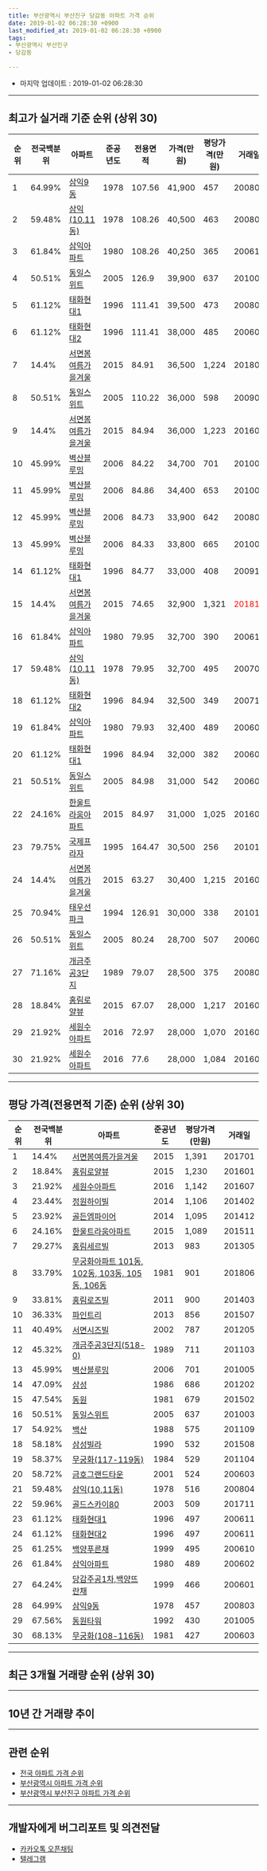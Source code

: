 ```yaml
---
title: 부산광역시 부산진구 당감동 아파트 가격 순위
date: 2019-01-02 06:28:30 +0900
last_modified_at: 2019-01-02 06:28:30 +0900
tags:
- 부산광역시 부산진구
- 당감동

---
```


* 마지막 업데이트 : 2019-01-02 06:28:30

---

## 최고가 실거래 기준 순위 (상위 30)


|순위|전국백분위|아파트|준공년도|전용면적|가격(만원)|평당가격(만원)|거래일|
|---|---|---|---|---|---|---|---|
|1|64.99%|[삼익9동](https://search.naver.com/search.naver?query=%EB%B6%80%EC%82%B0%EA%B4%91%EC%97%AD%EC%8B%9C+%EB%B6%80%EC%82%B0%EC%A7%84%EA%B5%AC+%EB%8B%B9%EA%B0%90%EB%8F%99+%EC%82%BC%EC%9D%B59%EB%8F%99)|1978|107.56|41,900|457|200803|
|2|59.48%|[삼익(10,11동)](https://search.naver.com/search.naver?query=%EB%B6%80%EC%82%B0%EA%B4%91%EC%97%AD%EC%8B%9C+%EB%B6%80%EC%82%B0%EC%A7%84%EA%B5%AC+%EB%8B%B9%EA%B0%90%EB%8F%99+%EC%82%BC%EC%9D%B5%2810%2C11%EB%8F%99%29)|1978|108.26|40,500|463|200803|
|3|61.84%|[삼익아파트](https://search.naver.com/search.naver?query=%EB%B6%80%EC%82%B0%EA%B4%91%EC%97%AD%EC%8B%9C+%EB%B6%80%EC%82%B0%EC%A7%84%EA%B5%AC+%EB%8B%B9%EA%B0%90%EB%8F%99+%EC%82%BC%EC%9D%B5%EC%95%84%ED%8C%8C%ED%8A%B8)|1980|108.26|40,250|365|200611|
|4|50.51%|[동일스위트](https://search.naver.com/search.naver?query=%EB%B6%80%EC%82%B0%EA%B4%91%EC%97%AD%EC%8B%9C+%EB%B6%80%EC%82%B0%EC%A7%84%EA%B5%AC+%EB%8B%B9%EA%B0%90%EB%8F%99+%EB%8F%99%EC%9D%BC%EC%8A%A4%EC%9C%84%ED%8A%B8)|2005|126.9|39,900|637|201003|
|5|61.12%|[태화현대1](https://search.naver.com/search.naver?query=%EB%B6%80%EC%82%B0%EA%B4%91%EC%97%AD%EC%8B%9C+%EB%B6%80%EC%82%B0%EC%A7%84%EA%B5%AC+%EB%8B%B9%EA%B0%90%EB%8F%99+%ED%83%9C%ED%99%94%ED%98%84%EB%8C%801)|1996|111.41|39,500|473|200802|
|6|61.12%|[태화현대2](https://search.naver.com/search.naver?query=%EB%B6%80%EC%82%B0%EA%B4%91%EC%97%AD%EC%8B%9C+%EB%B6%80%EC%82%B0%EC%A7%84%EA%B5%AC+%EB%8B%B9%EA%B0%90%EB%8F%99+%ED%83%9C%ED%99%94%ED%98%84%EB%8C%802)|1996|111.41|38,000|485|200609|
|7|14.4%|[서면봄여름가을겨울](https://search.naver.com/search.naver?query=%EB%B6%80%EC%82%B0%EA%B4%91%EC%97%AD%EC%8B%9C+%EB%B6%80%EC%82%B0%EC%A7%84%EA%B5%AC+%EB%8B%B9%EA%B0%90%EB%8F%99+%EC%84%9C%EB%A9%B4%EB%B4%84%EC%97%AC%EB%A6%84%EA%B0%80%EC%9D%84%EA%B2%A8%EC%9A%B8)|2015|84.91|36,500|1,224|201807|
|8|50.51%|[동일스위트](https://search.naver.com/search.naver?query=%EB%B6%80%EC%82%B0%EA%B4%91%EC%97%AD%EC%8B%9C+%EB%B6%80%EC%82%B0%EC%A7%84%EA%B5%AC+%EB%8B%B9%EA%B0%90%EB%8F%99+%EB%8F%99%EC%9D%BC%EC%8A%A4%EC%9C%84%ED%8A%B8)|2005|110.22|36,000|598|200908|
|9|14.4%|[서면봄여름가을겨울](https://search.naver.com/search.naver?query=%EB%B6%80%EC%82%B0%EA%B4%91%EC%97%AD%EC%8B%9C+%EB%B6%80%EC%82%B0%EC%A7%84%EA%B5%AC+%EB%8B%B9%EA%B0%90%EB%8F%99+%EC%84%9C%EB%A9%B4%EB%B4%84%EC%97%AC%EB%A6%84%EA%B0%80%EC%9D%84%EA%B2%A8%EC%9A%B8)|2015|84.94|36,000|1,223|201608|
|10|45.99%|[벽산블루밍](https://search.naver.com/search.naver?query=%EB%B6%80%EC%82%B0%EA%B4%91%EC%97%AD%EC%8B%9C+%EB%B6%80%EC%82%B0%EC%A7%84%EA%B5%AC+%EB%8B%B9%EA%B0%90%EB%8F%99+%EB%B2%BD%EC%82%B0%EB%B8%94%EB%A3%A8%EB%B0%8D)|2006|84.22|34,700|701|201005|
|11|45.99%|[벽산블루밍](https://search.naver.com/search.naver?query=%EB%B6%80%EC%82%B0%EA%B4%91%EC%97%AD%EC%8B%9C+%EB%B6%80%EC%82%B0%EC%A7%84%EA%B5%AC+%EB%8B%B9%EA%B0%90%EB%8F%99+%EB%B2%BD%EC%82%B0%EB%B8%94%EB%A3%A8%EB%B0%8D)|2006|84.86|34,400|653|201006|
|12|45.99%|[벽산블루밍](https://search.naver.com/search.naver?query=%EB%B6%80%EC%82%B0%EA%B4%91%EC%97%AD%EC%8B%9C+%EB%B6%80%EC%82%B0%EC%A7%84%EA%B5%AC+%EB%8B%B9%EA%B0%90%EB%8F%99+%EB%B2%BD%EC%82%B0%EB%B8%94%EB%A3%A8%EB%B0%8D)|2006|84.73|33,900|642|200806|
|13|45.99%|[벽산블루밍](https://search.naver.com/search.naver?query=%EB%B6%80%EC%82%B0%EA%B4%91%EC%97%AD%EC%8B%9C+%EB%B6%80%EC%82%B0%EC%A7%84%EA%B5%AC+%EB%8B%B9%EA%B0%90%EB%8F%99+%EB%B2%BD%EC%82%B0%EB%B8%94%EB%A3%A8%EB%B0%8D)|2006|84.33|33,800|665|201003|
|14|61.12%|[태화현대1](https://search.naver.com/search.naver?query=%EB%B6%80%EC%82%B0%EA%B4%91%EC%97%AD%EC%8B%9C+%EB%B6%80%EC%82%B0%EC%A7%84%EA%B5%AC+%EB%8B%B9%EA%B0%90%EB%8F%99+%ED%83%9C%ED%99%94%ED%98%84%EB%8C%801)|1996|84.77|33,000|408|200910|
|15|14.4%|[서면봄여름가을겨울](https://search.naver.com/search.naver?query=%EB%B6%80%EC%82%B0%EA%B4%91%EC%97%AD%EC%8B%9C+%EB%B6%80%EC%82%B0%EC%A7%84%EA%B5%AC+%EB%8B%B9%EA%B0%90%EB%8F%99+%EC%84%9C%EB%A9%B4%EB%B4%84%EC%97%AC%EB%A6%84%EA%B0%80%EC%9D%84%EA%B2%A8%EC%9A%B8)|2015|74.65|32,900|1,321|<span style="color:red">201811</span>|
|16|61.84%|[삼익아파트](https://search.naver.com/search.naver?query=%EB%B6%80%EC%82%B0%EA%B4%91%EC%97%AD%EC%8B%9C+%EB%B6%80%EC%82%B0%EC%A7%84%EA%B5%AC+%EB%8B%B9%EA%B0%90%EB%8F%99+%EC%82%BC%EC%9D%B5%EC%95%84%ED%8C%8C%ED%8A%B8)|1980|79.95|32,700|390|200611|
|17|59.48%|[삼익(10,11동)](https://search.naver.com/search.naver?query=%EB%B6%80%EC%82%B0%EA%B4%91%EC%97%AD%EC%8B%9C+%EB%B6%80%EC%82%B0%EC%A7%84%EA%B5%AC+%EB%8B%B9%EA%B0%90%EB%8F%99+%EC%82%BC%EC%9D%B5%2810%2C11%EB%8F%99%29)|1978|79.95|32,700|495|200704|
|18|61.12%|[태화현대2](https://search.naver.com/search.naver?query=%EB%B6%80%EC%82%B0%EA%B4%91%EC%97%AD%EC%8B%9C+%EB%B6%80%EC%82%B0%EC%A7%84%EA%B5%AC+%EB%8B%B9%EA%B0%90%EB%8F%99+%ED%83%9C%ED%99%94%ED%98%84%EB%8C%802)|1996|84.94|32,500|349|200710|
|19|61.84%|[삼익아파트](https://search.naver.com/search.naver?query=%EB%B6%80%EC%82%B0%EA%B4%91%EC%97%AD%EC%8B%9C+%EB%B6%80%EC%82%B0%EC%A7%84%EA%B5%AC+%EB%8B%B9%EA%B0%90%EB%8F%99+%EC%82%BC%EC%9D%B5%EC%95%84%ED%8C%8C%ED%8A%B8)|1980|79.93|32,400|489|200602|
|20|61.12%|[태화현대1](https://search.naver.com/search.naver?query=%EB%B6%80%EC%82%B0%EA%B4%91%EC%97%AD%EC%8B%9C+%EB%B6%80%EC%82%B0%EC%A7%84%EA%B5%AC+%EB%8B%B9%EA%B0%90%EB%8F%99+%ED%83%9C%ED%99%94%ED%98%84%EB%8C%801)|1996|84.94|32,000|382|200604|
|21|50.51%|[동일스위트](https://search.naver.com/search.naver?query=%EB%B6%80%EC%82%B0%EA%B4%91%EC%97%AD%EC%8B%9C+%EB%B6%80%EC%82%B0%EC%A7%84%EA%B5%AC+%EB%8B%B9%EA%B0%90%EB%8F%99+%EB%8F%99%EC%9D%BC%EC%8A%A4%EC%9C%84%ED%8A%B8)|2005|84.98|31,000|542|200601|
|22|24.16%|[한울트라움아파트](https://search.naver.com/search.naver?query=%EB%B6%80%EC%82%B0%EA%B4%91%EC%97%AD%EC%8B%9C+%EB%B6%80%EC%82%B0%EC%A7%84%EA%B5%AC+%EB%8B%B9%EA%B0%90%EB%8F%99+%ED%95%9C%EC%9A%B8%ED%8A%B8%EB%9D%BC%EC%9B%80%EC%95%84%ED%8C%8C%ED%8A%B8)|2015|84.97|31,000|1,025|201603|
|23|79.75%|[국제프라자](https://search.naver.com/search.naver?query=%EB%B6%80%EC%82%B0%EA%B4%91%EC%97%AD%EC%8B%9C+%EB%B6%80%EC%82%B0%EC%A7%84%EA%B5%AC+%EB%8B%B9%EA%B0%90%EB%8F%99+%EA%B5%AD%EC%A0%9C%ED%94%84%EB%9D%BC%EC%9E%90)|1995|164.47|30,500|256|201012|
|24|14.4%|[서면봄여름가을겨울](https://search.naver.com/search.naver?query=%EB%B6%80%EC%82%B0%EA%B4%91%EC%97%AD%EC%8B%9C+%EB%B6%80%EC%82%B0%EC%A7%84%EA%B5%AC+%EB%8B%B9%EA%B0%90%EB%8F%99+%EC%84%9C%EB%A9%B4%EB%B4%84%EC%97%AC%EB%A6%84%EA%B0%80%EC%9D%84%EA%B2%A8%EC%9A%B8)|2015|63.27|30,400|1,215|201602|
|25|70.94%|[태우선파크](https://search.naver.com/search.naver?query=%EB%B6%80%EC%82%B0%EA%B4%91%EC%97%AD%EC%8B%9C+%EB%B6%80%EC%82%B0%EC%A7%84%EA%B5%AC+%EB%8B%B9%EA%B0%90%EB%8F%99+%ED%83%9C%EC%9A%B0%EC%84%A0%ED%8C%8C%ED%81%AC)|1994|126.91|30,000|338|201011|
|26|50.51%|[동일스위트](https://search.naver.com/search.naver?query=%EB%B6%80%EC%82%B0%EA%B4%91%EC%97%AD%EC%8B%9C+%EB%B6%80%EC%82%B0%EC%A7%84%EA%B5%AC+%EB%8B%B9%EA%B0%90%EB%8F%99+%EB%8F%99%EC%9D%BC%EC%8A%A4%EC%9C%84%ED%8A%B8)|2005|80.24|28,700|507|200601|
|27|71.16%|[개금주공3단지](https://search.naver.com/search.naver?query=%EB%B6%80%EC%82%B0%EA%B4%91%EC%97%AD%EC%8B%9C+%EB%B6%80%EC%82%B0%EC%A7%84%EA%B5%AC+%EB%8B%B9%EA%B0%90%EB%8F%99+%EA%B0%9C%EA%B8%88%EC%A3%BC%EA%B3%B53%EB%8B%A8%EC%A7%80)|1989|79.07|28,500|375|200803|
|28|18.84%|[홍림로얄뷰](https://search.naver.com/search.naver?query=%EB%B6%80%EC%82%B0%EA%B4%91%EC%97%AD%EC%8B%9C+%EB%B6%80%EC%82%B0%EC%A7%84%EA%B5%AC+%EB%8B%B9%EA%B0%90%EB%8F%99+%ED%99%8D%EB%A6%BC%EB%A1%9C%EC%96%84%EB%B7%B0)|2015|67.07|28,000|1,217|201601|
|29|21.92%|[세원수아파트](https://search.naver.com/search.naver?query=%EB%B6%80%EC%82%B0%EA%B4%91%EC%97%AD%EC%8B%9C+%EB%B6%80%EC%82%B0%EC%A7%84%EA%B5%AC+%EB%8B%B9%EA%B0%90%EB%8F%99+%EC%84%B8%EC%9B%90%EC%88%98%EC%95%84%ED%8C%8C%ED%8A%B8)|2016|72.97|28,000|1,070|201607|
|30|21.92%|[세원수아파트](https://search.naver.com/search.naver?query=%EB%B6%80%EC%82%B0%EA%B4%91%EC%97%AD%EC%8B%9C+%EB%B6%80%EC%82%B0%EC%A7%84%EA%B5%AC+%EB%8B%B9%EA%B0%90%EB%8F%99+%EC%84%B8%EC%9B%90%EC%88%98%EC%95%84%ED%8C%8C%ED%8A%B8)|2016|77.6|28,000|1,084|201607|


---

## 평당 가격(전용면적 기준) 순위 (상위 30)


|순위|전국백분위|아파트|준공년도|평당가격(만원)|거래일|
|---|---|---|---|---|---|
|1|14.4%|[서면봄여름가을겨울](https://search.naver.com/search.naver?query=%EB%B6%80%EC%82%B0%EA%B4%91%EC%97%AD%EC%8B%9C+%EB%B6%80%EC%82%B0%EC%A7%84%EA%B5%AC+%EB%8B%B9%EA%B0%90%EB%8F%99+%EC%84%9C%EB%A9%B4%EB%B4%84%EC%97%AC%EB%A6%84%EA%B0%80%EC%9D%84%EA%B2%A8%EC%9A%B8)|2015|1,391|201701|
|2|18.84%|[홍림로얄뷰](https://search.naver.com/search.naver?query=%EB%B6%80%EC%82%B0%EA%B4%91%EC%97%AD%EC%8B%9C+%EB%B6%80%EC%82%B0%EC%A7%84%EA%B5%AC+%EB%8B%B9%EA%B0%90%EB%8F%99+%ED%99%8D%EB%A6%BC%EB%A1%9C%EC%96%84%EB%B7%B0)|2015|1,230|201601|
|3|21.92%|[세원수아파트](https://search.naver.com/search.naver?query=%EB%B6%80%EC%82%B0%EA%B4%91%EC%97%AD%EC%8B%9C+%EB%B6%80%EC%82%B0%EC%A7%84%EA%B5%AC+%EB%8B%B9%EA%B0%90%EB%8F%99+%EC%84%B8%EC%9B%90%EC%88%98%EC%95%84%ED%8C%8C%ED%8A%B8)|2016|1,142|201607|
|4|23.44%|[정원하이빌](https://search.naver.com/search.naver?query=%EB%B6%80%EC%82%B0%EA%B4%91%EC%97%AD%EC%8B%9C+%EB%B6%80%EC%82%B0%EC%A7%84%EA%B5%AC+%EB%8B%B9%EA%B0%90%EB%8F%99+%EC%A0%95%EC%9B%90%ED%95%98%EC%9D%B4%EB%B9%8C)|2014|1,106|201402|
|5|23.92%|[골든엠파이어](https://search.naver.com/search.naver?query=%EB%B6%80%EC%82%B0%EA%B4%91%EC%97%AD%EC%8B%9C+%EB%B6%80%EC%82%B0%EC%A7%84%EA%B5%AC+%EB%8B%B9%EA%B0%90%EB%8F%99+%EA%B3%A8%EB%93%A0%EC%97%A0%ED%8C%8C%EC%9D%B4%EC%96%B4)|2014|1,095|201412|
|6|24.16%|[한울트라움아파트](https://search.naver.com/search.naver?query=%EB%B6%80%EC%82%B0%EA%B4%91%EC%97%AD%EC%8B%9C+%EB%B6%80%EC%82%B0%EC%A7%84%EA%B5%AC+%EB%8B%B9%EA%B0%90%EB%8F%99+%ED%95%9C%EC%9A%B8%ED%8A%B8%EB%9D%BC%EC%9B%80%EC%95%84%ED%8C%8C%ED%8A%B8)|2015|1,089|201511|
|7|29.27%|[홍림세르빌](https://search.naver.com/search.naver?query=%EB%B6%80%EC%82%B0%EA%B4%91%EC%97%AD%EC%8B%9C+%EB%B6%80%EC%82%B0%EC%A7%84%EA%B5%AC+%EB%8B%B9%EA%B0%90%EB%8F%99+%ED%99%8D%EB%A6%BC%EC%84%B8%EB%A5%B4%EB%B9%8C)|2013|983|201305|
|8|33.79%|[무궁화아파트 101동, 102동, 103동, 105동, 106동](https://search.naver.com/search.naver?query=%EB%B6%80%EC%82%B0%EA%B4%91%EC%97%AD%EC%8B%9C+%EB%B6%80%EC%82%B0%EC%A7%84%EA%B5%AC+%EB%8B%B9%EA%B0%90%EB%8F%99+%EB%AC%B4%EA%B6%81%ED%99%94%EC%95%84%ED%8C%8C%ED%8A%B8+101%EB%8F%99%2C+102%EB%8F%99%2C+103%EB%8F%99%2C+105%EB%8F%99%2C+106%EB%8F%99)|1981|901|201806|
|9|33.81%|[홍림로즈빌](https://search.naver.com/search.naver?query=%EB%B6%80%EC%82%B0%EA%B4%91%EC%97%AD%EC%8B%9C+%EB%B6%80%EC%82%B0%EC%A7%84%EA%B5%AC+%EB%8B%B9%EA%B0%90%EB%8F%99+%ED%99%8D%EB%A6%BC%EB%A1%9C%EC%A6%88%EB%B9%8C)|2011|900|201403|
|10|36.33%|[파인트리](https://search.naver.com/search.naver?query=%EB%B6%80%EC%82%B0%EA%B4%91%EC%97%AD%EC%8B%9C+%EB%B6%80%EC%82%B0%EC%A7%84%EA%B5%AC+%EB%8B%B9%EA%B0%90%EB%8F%99+%ED%8C%8C%EC%9D%B8%ED%8A%B8%EB%A6%AC)|2013|856|201507|
|11|40.49%|[서면시즈빌](https://search.naver.com/search.naver?query=%EB%B6%80%EC%82%B0%EA%B4%91%EC%97%AD%EC%8B%9C+%EB%B6%80%EC%82%B0%EC%A7%84%EA%B5%AC+%EB%8B%B9%EA%B0%90%EB%8F%99+%EC%84%9C%EB%A9%B4%EC%8B%9C%EC%A6%88%EB%B9%8C)|2002|787|201205|
|12|45.32%|[개금주공3단지(518-0)](https://search.naver.com/search.naver?query=%EB%B6%80%EC%82%B0%EA%B4%91%EC%97%AD%EC%8B%9C+%EB%B6%80%EC%82%B0%EC%A7%84%EA%B5%AC+%EB%8B%B9%EA%B0%90%EB%8F%99+%EA%B0%9C%EA%B8%88%EC%A3%BC%EA%B3%B53%EB%8B%A8%EC%A7%80%28518-0%29)|1989|711|201103|
|13|45.99%|[벽산블루밍](https://search.naver.com/search.naver?query=%EB%B6%80%EC%82%B0%EA%B4%91%EC%97%AD%EC%8B%9C+%EB%B6%80%EC%82%B0%EC%A7%84%EA%B5%AC+%EB%8B%B9%EA%B0%90%EB%8F%99+%EB%B2%BD%EC%82%B0%EB%B8%94%EB%A3%A8%EB%B0%8D)|2006|701|201005|
|14|47.09%|[삼성](https://search.naver.com/search.naver?query=%EB%B6%80%EC%82%B0%EA%B4%91%EC%97%AD%EC%8B%9C+%EB%B6%80%EC%82%B0%EC%A7%84%EA%B5%AC+%EB%8B%B9%EA%B0%90%EB%8F%99+%EC%82%BC%EC%84%B1)|1986|686|201202|
|15|47.54%|[동원](https://search.naver.com/search.naver?query=%EB%B6%80%EC%82%B0%EA%B4%91%EC%97%AD%EC%8B%9C+%EB%B6%80%EC%82%B0%EC%A7%84%EA%B5%AC+%EB%8B%B9%EA%B0%90%EB%8F%99+%EB%8F%99%EC%9B%90)|1981|679|201502|
|16|50.51%|[동일스위트](https://search.naver.com/search.naver?query=%EB%B6%80%EC%82%B0%EA%B4%91%EC%97%AD%EC%8B%9C+%EB%B6%80%EC%82%B0%EC%A7%84%EA%B5%AC+%EB%8B%B9%EA%B0%90%EB%8F%99+%EB%8F%99%EC%9D%BC%EC%8A%A4%EC%9C%84%ED%8A%B8)|2005|637|201003|
|17|54.92%|[백산](https://search.naver.com/search.naver?query=%EB%B6%80%EC%82%B0%EA%B4%91%EC%97%AD%EC%8B%9C+%EB%B6%80%EC%82%B0%EC%A7%84%EA%B5%AC+%EB%8B%B9%EA%B0%90%EB%8F%99+%EB%B0%B1%EC%82%B0)|1988|575|201109|
|18|58.18%|[삼성빌라](https://search.naver.com/search.naver?query=%EB%B6%80%EC%82%B0%EA%B4%91%EC%97%AD%EC%8B%9C+%EB%B6%80%EC%82%B0%EC%A7%84%EA%B5%AC+%EB%8B%B9%EA%B0%90%EB%8F%99+%EC%82%BC%EC%84%B1%EB%B9%8C%EB%9D%BC)|1990|532|201508|
|19|58.37%|[무궁화(117-119동)](https://search.naver.com/search.naver?query=%EB%B6%80%EC%82%B0%EA%B4%91%EC%97%AD%EC%8B%9C+%EB%B6%80%EC%82%B0%EC%A7%84%EA%B5%AC+%EB%8B%B9%EA%B0%90%EB%8F%99+%EB%AC%B4%EA%B6%81%ED%99%94%28117-119%EB%8F%99%29)|1984|529|201104|
|20|58.72%|[금호그랜드타운](https://search.naver.com/search.naver?query=%EB%B6%80%EC%82%B0%EA%B4%91%EC%97%AD%EC%8B%9C+%EB%B6%80%EC%82%B0%EC%A7%84%EA%B5%AC+%EB%8B%B9%EA%B0%90%EB%8F%99+%EA%B8%88%ED%98%B8%EA%B7%B8%EB%9E%9C%EB%93%9C%ED%83%80%EC%9A%B4)|2001|524|200603|
|21|59.48%|[삼익(10,11동)](https://search.naver.com/search.naver?query=%EB%B6%80%EC%82%B0%EA%B4%91%EC%97%AD%EC%8B%9C+%EB%B6%80%EC%82%B0%EC%A7%84%EA%B5%AC+%EB%8B%B9%EA%B0%90%EB%8F%99+%EC%82%BC%EC%9D%B5%2810%2C11%EB%8F%99%29)|1978|516|200804|
|22|59.96%|[골드스카이80](https://search.naver.com/search.naver?query=%EB%B6%80%EC%82%B0%EA%B4%91%EC%97%AD%EC%8B%9C+%EB%B6%80%EC%82%B0%EC%A7%84%EA%B5%AC+%EB%8B%B9%EA%B0%90%EB%8F%99+%EA%B3%A8%EB%93%9C%EC%8A%A4%EC%B9%B4%EC%9D%B480)|2003|509|201711|
|23|61.12%|[태화현대1](https://search.naver.com/search.naver?query=%EB%B6%80%EC%82%B0%EA%B4%91%EC%97%AD%EC%8B%9C+%EB%B6%80%EC%82%B0%EC%A7%84%EA%B5%AC+%EB%8B%B9%EA%B0%90%EB%8F%99+%ED%83%9C%ED%99%94%ED%98%84%EB%8C%801)|1996|497|200611|
|24|61.12%|[태화현대2](https://search.naver.com/search.naver?query=%EB%B6%80%EC%82%B0%EA%B4%91%EC%97%AD%EC%8B%9C+%EB%B6%80%EC%82%B0%EC%A7%84%EA%B5%AC+%EB%8B%B9%EA%B0%90%EB%8F%99+%ED%83%9C%ED%99%94%ED%98%84%EB%8C%802)|1996|497|200611|
|25|61.25%|[백양푸른채](https://search.naver.com/search.naver?query=%EB%B6%80%EC%82%B0%EA%B4%91%EC%97%AD%EC%8B%9C+%EB%B6%80%EC%82%B0%EC%A7%84%EA%B5%AC+%EB%8B%B9%EA%B0%90%EB%8F%99+%EB%B0%B1%EC%96%91%ED%91%B8%EB%A5%B8%EC%B1%84)|1999|495|200610|
|26|61.84%|[삼익아파트](https://search.naver.com/search.naver?query=%EB%B6%80%EC%82%B0%EA%B4%91%EC%97%AD%EC%8B%9C+%EB%B6%80%EC%82%B0%EC%A7%84%EA%B5%AC+%EB%8B%B9%EA%B0%90%EB%8F%99+%EC%82%BC%EC%9D%B5%EC%95%84%ED%8C%8C%ED%8A%B8)|1980|489|200602|
|27|64.24%|[당감주공1차,백양뜨란채](https://search.naver.com/search.naver?query=%EB%B6%80%EC%82%B0%EA%B4%91%EC%97%AD%EC%8B%9C+%EB%B6%80%EC%82%B0%EC%A7%84%EA%B5%AC+%EB%8B%B9%EA%B0%90%EB%8F%99+%EB%8B%B9%EA%B0%90%EC%A3%BC%EA%B3%B51%EC%B0%A8%2C%EB%B0%B1%EC%96%91%EB%9C%A8%EB%9E%80%EC%B1%84)|1999|466|200601|
|28|64.99%|[삼익9동](https://search.naver.com/search.naver?query=%EB%B6%80%EC%82%B0%EA%B4%91%EC%97%AD%EC%8B%9C+%EB%B6%80%EC%82%B0%EC%A7%84%EA%B5%AC+%EB%8B%B9%EA%B0%90%EB%8F%99+%EC%82%BC%EC%9D%B59%EB%8F%99)|1978|457|200803|
|29|67.56%|[동원타워](https://search.naver.com/search.naver?query=%EB%B6%80%EC%82%B0%EA%B4%91%EC%97%AD%EC%8B%9C+%EB%B6%80%EC%82%B0%EC%A7%84%EA%B5%AC+%EB%8B%B9%EA%B0%90%EB%8F%99+%EB%8F%99%EC%9B%90%ED%83%80%EC%9B%8C)|1992|430|201005|
|30|68.13%|[무궁화(108-116동)](https://search.naver.com/search.naver?query=%EB%B6%80%EC%82%B0%EA%B4%91%EC%97%AD%EC%8B%9C+%EB%B6%80%EC%82%B0%EC%A7%84%EA%B5%AC+%EB%8B%B9%EA%B0%90%EB%8F%99+%EB%AC%B4%EA%B6%81%ED%99%94%28108-116%EB%8F%99%29)|1981|427|200603|


---

## 최근 3개월 거래량 순위 (상위 30)


<div style="width:100%;">
    <canvas id="deal_count_ranking" height="250"></canvas>
</div>


<script>
new Chart(document.getElementById("deal_count_ranking"), {
    type: 'horizontalBar',
    data: {
        labels: ['개금주공3단지', '서면봄여름가을겨울', '동일스위트', '국제백양', '무궁화(117-119동)', '태화현대1', '태화현대2', '무궁화(108-116동)', '태우선파크', '백양푸른채', '서면시즈빌', '무궁화아파트 101동, 102동, 103동, 105동, 106동', '삼익아파트', '삼익9동', '삼익(10,11동)', '골드스카이80', '벽산블루밍', '세원수아파트'],
        datasets: [{
            label: '실거래 수',
            data: [7, 5, 3, 2, 2, 2, 2, 2, 1, 1, 1, 1, 1, 1, 1, 1, 1, 1],
            borderColor: "rgba(255, 0, 128, 1)",
            backgroundColor: "rgba(255, 0, 128, 0.5)",
            fill: false,
        }]
    },
    options: {
        responsive: true,
        title: {
            display: true,
            text: '최근 3개월 거래량 순위'
        },
        tooltips: {
            mode: 'index',
            intersect: false,
            callbacks: {
                title: function(tooltipItems, data) {
                    return "실거래 수:";
                },
                label: function(tooltipItem, data) {
                    return data.labels[tooltipItem.index] + ": " + tooltipItem.xLabel;
                }
            }
        },
        hover: {
            mode: 'nearest',
            intersect: true
        },
        scales: {
            xAxes: [{
                display: true,
                scaleLabel: {
                    display: true,
                    labelString: '실거래 수'
                },
                ticks: {
                    suggestedMin: 0,
                }
            }],
            yAxes: [{
                display: true,
                ticks: {
                    autoSkip: false,
                    callback: function(value, index, values) {
                        if (value.length > 15)
                            return value.substr(0, 13) + "...";
                        else
                            return value;
                    }
                },
                scaleLabel: {
                    display: false,
                }
            }]
        }
    }
});

</script>


---

## 10년 간 거래량 추이


<div style="width:100%;">
    <canvas id="deal_progress" height="250"></canvas>
</div>

<script>
new Chart(document.getElementById("deal_progress"), {
    type: 'line',
    data: {
        labels: ['200901','200902','200903','200904','200905','200906','200907','200908','200909','200910','200911','200912','201001','201002','201003','201004','201005','201006','201007','201008','201009','201010','201011','201012','201101','201102','201103','201104','201105','201106','201107','201108','201109','201110','201111','201112','201201','201202','201203','201204','201205','201206','201207','201208','201209','201210','201211','201212','201301','201302','201303','201304','201305','201306','201307','201308','201309','201310','201311','201312','201401','201402','201403','201404','201405','201406','201407','201408','201409','201410','201411','201412','201501','201502','201503','201504','201505','201506','201507','201508','201509','201510','201511','201512','201601','201602','201603','201604','201605','201606','201607','201608','201609','201610','201611','201612','201701','201702','201703','201704','201705','201706','201707','201708','201709','201710','201711','201712','201801','201802','201803','201804','201805','201806','201807','201808','201809','201810','201811','201812','201901'],
        datasets: [{
            label: '실거래 수',
            pointRadius: 1,
            data: [42, 68, 122, 86, 86, 95, 90, 116, 117, 98, 96, 69, 82, 94, 115, 76, 75, 64, 67, 77, 81, 116, 103, 94, 84, 77, 121, 71, 55, 65, 50, 52, 57, 70, 50, 58, 30, 64, 56, 50, 34, 30, 38, 36, 52, 56, 78, 62, 36, 60, 91, 91, 107, 75, 49, 51, 81, 92, 69, 59, 45, 78, 94, 71, 67, 51, 62, 68, 110, 127, 78, 83, 91, 81, 123, 125, 106, 96, 82, 66, 75, 95, 86, 62, 50, 50, 97, 78, 79, 82, 83, 79, 96, 116, 76, 58, 32, 75, 74, 107, 67, 60, 54, 39, 47, 32, 89, 33, 49, 60, 71, 35, 23, 36, 27, 31, 30, 32, 27, 8, 0],
            borderColor: "rgba(255, 201, 14, 1)",
            backgroundColor: "rgba(255, 201, 14, 0.5)",
            fill: true,
        }]
    },
    options: {
        responsive: true,
        title: {
            display: true,
            text: '10년간 거래량 추이'
        },
        tooltips: {
            mode: 'index',
            intersect: false,
        },
        hover: {
            mode: 'nearest',
            intersect: true
        },
        scales: {
            xAxes: [{
                display: true,
                scaleLabel: {
                    display: true,
                    labelString: '년/월'
                }
            }],
            yAxes: [{
                display: true,
                ticks: {
                    suggestedMin: 0,
                },
                scaleLabel: {
                    display: true,
                    labelString: '실거래 수'
                }
            }]
        }
    }
});

</script>


---

## 관련 순위

- [전국 아파트 가격 순위](https://inasie.github.io/apt-ranking/전국)
- [부산광역시 아파트 가격 순위](https://inasie.github.io/apt-ranking/부산광역시)
- [부산광역시 부산진구 아파트 가격 순위](https://inasie.github.io/apt-ranking/부산광역시-부산진구)


---

## 개발자에게 버그리포트 및 의견전달

- [카카오톡 오픈채팅](https://open.kakao.com/o/gLJUAP4)
- [텔레그램](https://t.me/inasie)

